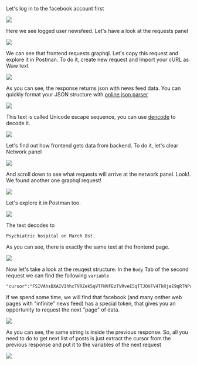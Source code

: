 Let's log in to the facebook account first

![](https://dl.dropboxusercontent.com/s/jq26657jg4uorbe/fb01.png)

Here we see logged user newsfeed. Let's have a look at the requests panel

![](https://dl.dropboxusercontent.com/s/3nb1a481mh6uxxg/fb02.png)

We can see that frontend requests graphql. Let's copy this request and explore it in Postman.
To do it, create new request and Import your cURL as Waw text

![](https://dl.dropboxusercontent.com/s/i8v4bc05y11lcmh/fb03.png)

As you can see, the response returns json with news feed data. You can quickly format your JSON structure with [online json parser](http://json.parser.online.fr/beta/)

![](https://dl.dropboxusercontent.com/s/23a0zvd7atubdrl/fb04.png)

This text is called Unicode escape sequence, you can use [dencode](https://dencode.com/ru/string/unicode-escape) to decode it.

![](https://dl.dropboxusercontent.com/s/cnlg51oqjbw651k/fb05.png)

Let's find out how frontend gets data from backend. To do it, let's clear Network panel 

![](https://dl.dropboxusercontent.com/s/3cakaahjr6x91xb/fb06.png)

And scroll down to see what requests will arrive at the network panel.
Look!. We found another one graphql request!

![](https://dl.dropboxusercontent.com/s/u9z19d1pq21r9nd/fb07.png)


Let's explore it in Postman too.

![](https://dl.dropboxusercontent.com/s/kzbmzs408i6pikq/fb08.png)


The text decodes to 
```
Psychiatric hospital on March 8st. 
```

As you can see, there is exactly the same text at the frontend page.

![](https://dl.dropboxusercontent.com/s/7g1xfsyb76tokaw/fb09.png)

Now let's take a look at the reuqest structure: In the `Body` Tab of the second request we can find the following `variable`

```
"cursor":"FSIVAhsBXAIVIhhcTVRZek5qVTFNVFEzTVRveE5qTTJOVFV4TkRjeE9qRTNPamc0TkRJeU1qVTVNREE0TlRRd056UTBOekk2TURvdE56UTBNRFk1TWpZMk9Ea3dORGs0TXprME13PT0AGwNVAiIUEAoYAA=="
```

If we spend some time, we will find that facebook (and many onther web pages with "infinite" news feed) has a special token, that gives you an opportunity to request the next "page" of data.

![](https://dl.dropboxusercontent.com/s/iurc81zpke2l67u/fb10.png)

As you can see, the same string is inside the previous response. So, all you need to do to get next list of posts is just extract the cursor from the previous response and put it to the variables of the next request

![](https://dl.dropboxusercontent.com/s/z5im7aiy1deyfhb/fb11.png)

